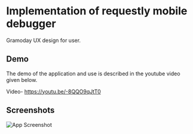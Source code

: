 
# Implementation of requestly mobile debugger

Gramoday UX design for user.




## Demo

The demo of the application and use is described in the youtube video given below.

Video- https://youtu.be/-8QQO9qJtT0
## Screenshots

![App Screenshot](https://drive.google.com/file/d/1cZsXxN3vYtxMxnn-6DtuWhRm9Zw3MBK6/view?usp=sharing)

